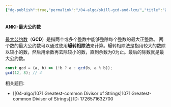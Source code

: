 ```yaml
---
{"dg-publish":true,"permalink":"/04-algo/skill-gcd-and-lcm/","title":"最小公倍数，最大公约数","tags":["algo","gcd","lcm"],"created":"2024-09-17T18:43:10.525+08:00","updated":"2024-09-17T19:14:48.914+08:00"}
---
```


#### ANKI-最大公约数
[最大公约数](https://zh.wikipedia.org/wiki/%E6%9C%80%E5%A4%A7%E5%85%AC%E7%BA%A6%E6%95%B0)（**GCD**）是指两个或多个整数中能够整除每个整数的最大正整数。
两个数的最大公约数可以通过使用**辗转相除法**来计算。辗转相除法是指用较大的数除以较小的数，然后用余数再去除较小的数，直到余数为0为止。最后的除数就是最大公约数。
```js
const gcd = (a, b) => (!b ? a : gcd(b, a % b));
gcd(12, 8); // 4
```
相关题目:
+ [[04-algo/1071.Greatest-common Divisor of Strings\|1071.Greatest-common Divisor of Strings]]
ID: 1726571632700
